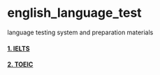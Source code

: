 # english_language_test
language testing system and preparation materials

#### **[1. IELTS](https://github.com/abs-sayem/english_language_test/tree/main/ielts)**
#### **[2. TOEIC](https://github.com/abs-sayem/english_language_test/tree/main/toeic)**